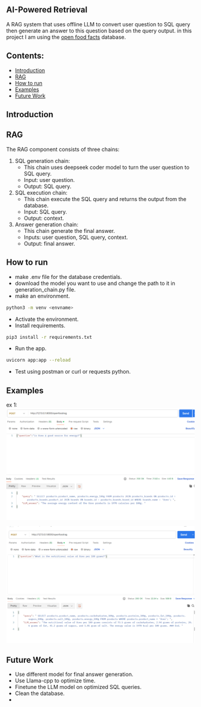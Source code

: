 
## AI-Powered Retrieval


A RAG system that uses offline LLM to convert user question to SQL query then generate an answer to this question based on the query output.
in this project I am using the [open food facts](https://www.kaggle.com/datasets/openfoodfacts/world-food-facts) database.
## Contents:

- [Introduction](#introduction)
- [RAG](#rag)
- [How to run](#how-to-run)
- [Examples](#examples)
- [Future Work](#future-work)



## Introduction

## RAG 
The RAG component consists of three chains:
1. SQL generation chain:
    - This chain uses deepseek coder model to turn the user question to SQL query.
    - Input: user question.
    - Output: SQL query.
2. SQL execution chain:
   - This chain execute the SQL query and returns the output from the database.
   - Input: SQL query.
   - Output: context.
3. Answer generation chain:
   - This chain generate the final answer.
   - Inputs: user question, SQL query, context.
   - Output: final answer.



## How to run

- make .env file for the database credentials.
- download the model you want to use and change the path to it in generation_chain.py file.
- make an environment.
```bash
python3 -m venv <envname>
```
- Activate the environment.
- Install requirements. 
```bash
pip3 install -r requirements.txt
```

- Run the app.
```bash
uvicorn app:app --reload 
```
- Test using postman or curl or requests python.


## Examples

ex 1:
![Demo ex 1](ex1.png)

![Demo ex 2](ex2.png)

## Future Work
* Use different model for final answer generation.
* Use LIama-cpp to optimize time.
* Finetune the LLM model on optimized SQL queries.
* Clean the database.
* 

